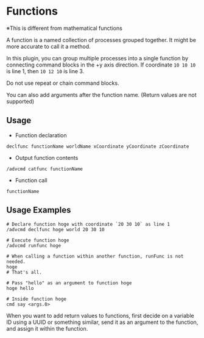 # Functions
※This is different from mathematical functions

A function is a named collection of processes grouped together. It might be more accurate to call it a method.

In this plugin, you can group multiple processes into a single function by connecting command blocks in the +y axis direction.
If coordinate `10 10 10` is line 1, then `10 12 10` is line 3.

Do not use repeat or chain command blocks.

You can also add arguments after the function name. (Return values are not supported)

## Usage
- Function declaration
```
declfunc functionName worldName xCoordinate yCoordinate zCoordinate
```
- Output function contents
```
/advcmd catfunc functionName
```
- Function call
```
functionName
```

## Usage Examples
```
# Declare function hoge with coordinate `20 30 10` as line 1
/advcmd declfunc hoge world 20 30 10

# Execute function hoge
/advcmd runfunc hoge

# When calling a function within another function, runFunc is not needed.
hoge
# That's all.

# Pass "hello" as an argument to function hoge
hoge hello

# Inside function hoge
cmd say <args.0>
```

When you want to add return values to functions, first decide on a variable ID using a UUID or something similar, send it as an argument to the function, and assign it within the function.